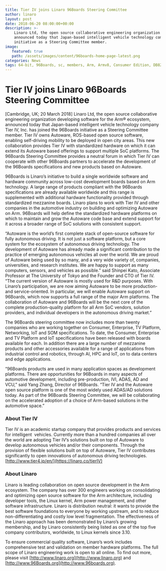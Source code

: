 ```yaml
---
title: Tier IV joins Linaro 96Boards Steering Committee
author: linaro
layout: post
date: 2018-06-20 08:00:00+00:00
description: >-
    Linaro Ltd, the open source collaborative engineering organization developing software for the Arm® ecosystem,
    announced today that Japan-based intelligent vehicle technology company Tier IV, Inc. has joined the 96Boards 
    initiative as a Steering Committee member.
image:
   featured: true
   path: /assets/images/content/96boards-home-page-latest.png
categories: News
tags: 64-bit, 96Boards, sc, members, Arm, Armv8, Consumer Edition, DB820c, Rock960, Hikey960, linaro, linux, open source, Membership
---
```

# Tier IV joins Linaro 96Boards Steering Committee

[Cambridge, UK; 20 March 2018] Linaro Ltd, the open source collaborative engineering organization developing software for the Arm® ecosystem, announced today that Japan-based intelligent vehicle technology company Tier IV, Inc. has joined the 96Boards initiative as a Steering Committee member. Tier IV owns Autoware, ROS-based open source software, enabling self-driving mobility to be deployed in open city areas. This new collaboration provides Tier IV with standardized hardware on which it can extend its Autoware based offerings to support multiple SoC platforms. The 96Boards Steering Committee provides a neutral forum in which Tier IV can cooperate with other 96Boards partners to accelerate the development of the 96Boards specifications and new products based on Autoware.

96Boards is Linaro’s initiative to build a single worldwide software and hardware community across low-cost development boards based on Arm technology. A large range of products compliant with the 96Boards specifications are already available worldwide and this range is supplemented with additional hardware functionality provided through standardized mezzanine boards. Linaro plans to work with Tier IV and other companies in the automotive industry on building and optimizing Autoware on Arm. 96Boards will help define the standardized hardware platforms on which to maintain and grow the Autoware code base and extend support for it across a broader range of SoC solutions with consistent support.

“Autoware is the world’s first complete stack of open-source software for fully autonomous driving. It is not just a software platform, but a core system for the ecosystem of autonomous driving technology. The development of Autoware has already made a significant contribution to the practice of emerging autonomous vehicles all over the world. We are proud of Autoware being used by so many, and a very wide variety of, companies, universities, and research institutes. We are happy to support as many computers, sensors, and vehicles as possible.” said Shinpei Kato, Associate Professor at The University of Tokyo and the Founder and CTO of Tier IV. “The current version of Autoware is mostly used for R&D purposes. With Linaro’s participation, we are now aiming Autoware to be more production- and service-oriented. In particular, we will enable Autoware support on 96Boards, which now supports a full range of the major Arm platforms. The collaboration of Autoware and 96Boards will be the next core of the complete production-quality platform for all Arm SoC vendors, solution providers, and individual developers in the autonomous driving market.”

The 96Boards steering committee now includes more than twenty companies who are working together on Consumer, Enterprise, TV Platform, Networking, IoT and SOM specifications. To date, the Consumer, Enterprise and TV Platform and IoT specifications have been released with boards available for each. In addition there are a large number of mezzanine products and other accessories available for a range of applications from industrial control and robotics, through AI, HPC and IoT, on to data centers and edge applications.

“96Boards products are used in many application spaces as development platforms. There are opportunities for 96Boards in many aspects of automotive development, including pre-production, IVI, ADAS, AD and VCU,” said Yang Zhang, Director of 96Boards. “Tier IV and the Autoware open source platform is one of the most widely used ADAS/AD solutions today. As part of the 96Boards Steering Committee, we will be collaborating on the accelerated adoption of a choice of Arm-based solutions in the automotive space.”

### About Tier IV

Tier IV is an academic startup company that provides products and services for intelligent  vehicles. Currently more than a hundred companies all over the world are adopting Tier IV’s solutions built on top of Autoware to develop autonomous vehicles and/or their components. Through the provision of flexible solutions built on top of Autoware, Tier IV contributes significantly to open innovations of autonomous driving technologies. [http://www.tier4.jp/en/](https://linaro.co/tierIV)

### About Linaro

Linaro is leading collaboration on open source development in the Arm ecosystem. The company has over 300 engineers working on consolidating and optimizing open source software for the Arm architecture, including developer tools, the Linux kernel, Arm power management, and other software infrastructure. Linaro is distribution neutral: it wants to provide the best software foundations to everyone by working upstream, and to reduce non-differentiating and costly low level fragmentation. The effectiveness of the Linaro approach has been demonstrated by Linaro’s growing membership, and by Linaro consistently being listed as one of the top five company contributors, worldwide, to Linux kernels since 3.10.

To ensure commercial quality software, Linaro’s work includes comprehensive test and validation on member hardware platforms. The full scope of Linaro engineering work is open to all online. To find out more, please visit [http://www.linaro.org](http://www.linaro.org) and [http://www.96Boards.org](http://www.96boards.org).
